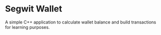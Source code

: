 # Segwit Wallet 

A simple C++ application to calculate wallet balance and build transactions for learning purposes.

